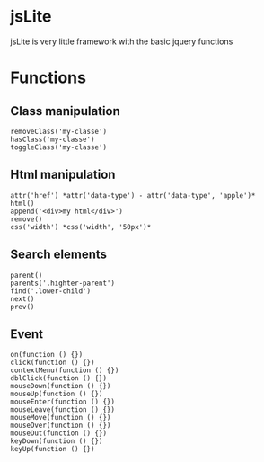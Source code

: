 # jsLite

jsLite is very little framework with the basic jquery functions

# Functions

## Class manipulation

```addClass
removeClass('my-classe')
hasClass('my-classe')
toggleClass('my-classe')
```

## Html manipulation

```
attr('href') *attr('data-type') - attr('data-type', 'apple')*
html()
append('<div>my html</div>')
remove()
css('width') *css('width', '50px')*
```

## Search elements

```
parent()
parents('.highter-parent')
find('.lower-child')
next()
prev()
```

## Event

```
on(function () {})
click(function () {})
contextMenu(function () {})
dblClick(function () {})
mouseDown(function () {})
mouseUp(function () {})
mouseEnter(function () {})
mouseLeave(function () {})
mouseMove(function () {})
mouseOver(function () {})
mouseOut(function () {})
keyDown(function () {})
keyUp(function () {})
```
